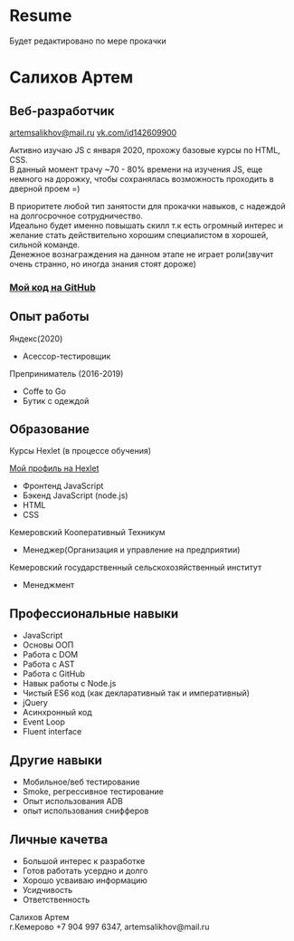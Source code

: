 # Resume
Будет редактировано по мере прокачки


<!DOCTYPE html>
<html>
	<head>
		<meta charset="UTF-8">
		<link rel="stylesheet" href="style.css">
	</head>
	<body>
		<div id="header">
			<h1>Салихов Артем</h1>
			<h2>Веб-разработчик</h2>
			<p><a href="artemsalikhov@mail.ru"> artemsalikhov@mail.ru</a>
			<a href="vk.com/id142609900"> vk.com/id142609900</a></p>
		</div>
		<div id="main">
			<p>Активно изучаю JS с января 2020, прохожу базовые курсы по HTML, CSS.<br>
			В данный момент трачу ~70 - 80% времени на изучения JS, еще немного на дорожку, 
			чтобы сохранялась возможность проходить в дверной проем =)</p>
			<p>В приоритете любой тип занятости для прокачки навыков, с надеждой на долгосрочное сотрудничество.<br>
			Идеально будет именно повышать скилл т.к есть огромный интерес и желание стать действительно хорошим специалистом в хорошей, 
			сильной команде.<br>Денежное вознаграждения на данном этапе не играет роли(звучит очень странно, но иногда знания стоят дороже)</p>
				<h3><a href="https://github.com/CrKot"> Мой код на GitHub</a></h3>
				<h2> Опыт работы</h2>
				<p>Яндекс(2020)</p>
				<ul>
					<li>Асессор-тестировщик</li>
				</ul>
				<p>Преприниматель (2016-2019)</p>
				<ul>
					<li>Coffe to Go</li>
					<li>Бутик с одеждой</li>
				</ul>
				<h2>Образование</h2>
				<p>Курсы Hexlet (в процессе обучения)</p>
				<p><a href="https://ru.hexlet.io/u/artemkrv"> Мой профиль на Hexlet</a></p>
				<ul>
					<li>Фронтенд JavaScript</li>
					<li>Бэкенд JavaScript (node.js)</li>
					<li>HTML</li>
					<li>CSS</li>
				</ul>
				<p>Кемеровский Кооперативный Техникум</p>
				<ul>
					<li>Менеджер(Организация и управление на предприятии)</li>
				</ul>
				<p>Кемеровский государственный сельскохозяйственный институт</p>
				<ul>
					<li>Менеджмент</li>
				</ul>
				<h2>Профессиональные навыки</h2>
				<ul>
					<li>JavaScript</li>
					<li>Основы ООП</li>
					<li>Работа с DOM</li>
					<li>Работа с AST</li>
					<li>Работа с GitHub</li>
					<li>Навык работы с Node.js</li>
					<li>Чистый ES6 код (как декларативный так и императивный)</li>
					<li>jQuery</li>
					<li>Асинхронный код</li>
					<li>Event Loop</li>
					<li>Fluent interface</li>
				</ul>
				<h2>Другие навыки</h2>
				<ul>
					<li>Мобильное/веб тестирование</li>
					<li>Smoke, регрессивное тестирование</li>
					<li>Опыт использования ADB</li>
					<li>опыт использования снифферов</li>
				</ul>
				<h2>Личные качетва</h2>
				<ul>
					<li>Большой интерес к разработке</li>
					<li>Готов работать усердно и долго</li>
					<li>Хорошо усваиваю информацию</li>
					<li>Усидчивость</li>
					<li>Ответственность</li>
				</ul>
		</div>
		<div id="footer">
			<p>Салихов Артем<br>г.Кемерово +7 904 997 6347, artemsalikhov@mail.ru</p>
		</div>
	</body>
</html>
